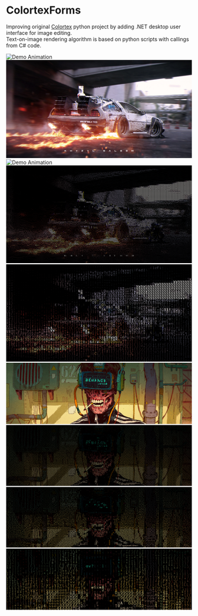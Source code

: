 # ColortexForms
Improving original [Colortex](https://github.com/IgorZyktin/Colortex) python project by adding .NET desktop user interface for image editing.  
Text-on-image rendering algorithm is based on python scripts with callings from C# code.

![Demo Animation](/img/Preview.gif?raw=true)
![Demo Animation](/img/1.jpg?raw=true)
![Demo Animation](/img/2.png?raw=true)
![Demo Animation](/img/3.png?raw=true)
![Demo Animation](/img/4.png?raw=true)
![Demo Animation](/img/5.jpg?raw=true)
![Demo Animation](/img/6.png?raw=true)
![Demo Animation](/img/7.png?raw=true)
![Demo Animation](/img/8.png?raw=true)
